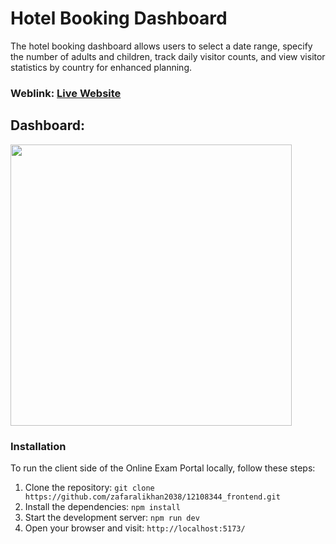 # Hotel Booking Dashboard
The hotel booking dashboard allows users to select a date range, specify the number of adults and children, track daily visitor counts, and view visitor statistics by country for enhanced planning.

### Weblink: [Live Website]()

## Dashboard:
<img width="450px;" src="https://res.cloudinary.com/dbl03sf0r/image/upload/v1728827195/dashboard_pgbqlw.png"/>


### Installation
To run the client side of the Online Exam Portal locally, follow these steps:

1. Clone the repository: `git clone https://github.com/zafaralikhan2038/12108344_frontend.git`
2. Install the dependencies: `npm install`
3. Start the development server: `npm run dev`
4. Open your browser and visit: `http://localhost:5173/`
